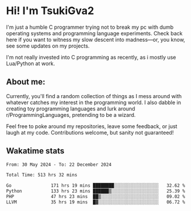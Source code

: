 # Hi! I'm TsukiGva2

I'm just a humble C programmer trying not to break my pc with dumb operating systems and programming language experiments. Check back here if you want to witness my slow descent into madness—or, you know, see some updates on my projects.

I'm not really invested into C programming as recently, as i mostly use Lua/Python at work.

## About me:

Currently, you'll find a random collection of things as I mess around with whatever catches my interest in the programming world. I also dabble in creating toy programming languages and lurk around r/ProgrammingLanguages, pretending to be a wizard.

Feel free to poke around my repositories, leave some feedback, or just laugh at my code. Contributions welcome, but sanity not guaranteed!

## Wakatime stats
<!--START_SECTION:waka-->

```txt
From: 30 May 2024 - To: 22 December 2024

Total Time: 513 hrs 32 mins

Go               171 hrs 19 mins ████████░░░░░░░░░░░░░░░░░   32.62 %
Python           133 hrs 23 mins ██████▒░░░░░░░░░░░░░░░░░░   25.39 %
PHP              47 hrs 23 mins  ██▒░░░░░░░░░░░░░░░░░░░░░░   09.02 %
LLVM             35 hrs 19 mins  █▓░░░░░░░░░░░░░░░░░░░░░░░   06.72 %
```

<!--END_SECTION:waka-->
